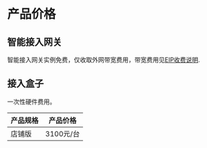 

# 产品价格

## 智能接入网关

智能接入网关实例免费，仅收取外网带宽费用，带宽费用见[EIP收费说明](/network/unet/eip_price).

## 接入盒子

一次性硬件费用。

| 产品规格 | 产品价格    |
| ---- | ------- |
| 店铺版  | 3100元/台 |
